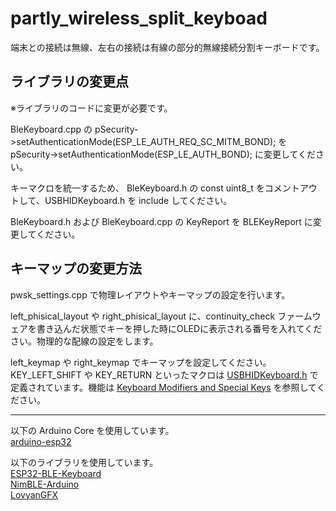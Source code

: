 # partly_wireless_split_keyboad
端末との接続は無線、左右の接続は有線の部分的無線接続分割キーボードです。

## ライブラリの変更点
※ライブラリのコードに変更が必要です。

BleKeyboard.cpp の pSecurity->setAuthenticationMode(ESP_LE_AUTH_REQ_SC_MITM_BOND); を pSecurity->setAuthenticationMode(ESP_LE_AUTH_BOND); に変更してください。

キーマクロを統一するため、
BleKeyboard.h の const uint8_t をコメントアウトして、USBHIDKeyboard.h を include してください。

BleKeyboard.h および BleKeyboard.cpp の KeyReport を BLEKeyReport に変更してください。

## キーマップの変更方法
pwsk_settings.cpp で物理レイアウトやキーマップの設定を行います。

left_phisical_layout や right_phisical_layout に、continuity_check ファームウェアを書き込んだ状態でキーを押した時にOLEDに表示される番号を入れてください。物理的な配線の設定をします。

left_keymap や right_keymap でキーマップを設定してください。<br>
KEY_LEFT_SHIFT や KEY_RETURN といったマクロは [USBHIDKeyboard.h](https://github.com/espressif/arduino-esp32/blob/master/libraries/USB/src/USBHIDKeyboard.h) で定義されています。機能は [Keyboard Modifiers and Special Keys](https://www.arduino.cc/reference/en/language/functions/usb/keyboard/keyboardmodifiers/) を参照してください。

---
以下の Arduino Core を使用しています。<br>
[arduino-esp32](https://github.com/espressif/arduino-esp32)

以下のライブラリを使用しています。<br>
[ESP32-BLE-Keyboard](https://github.com/T-vK/ESP32-BLE-Keyboard) <br>
[NimBLE-Arduino](https://github.com/h2zero/NimBLE-Arduino)<br>
[LovyanGFX](https://github.com/lovyan03/LovyanGFX)